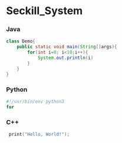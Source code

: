 # Seckill_System

### Java
```java
class Demo{
    public static void main(String[]args){
        for(int i=0; i<10;i++){
            System.out.println(i)
        }
    }
}

```

### Python
```python
#!/usr/bin/env python3
for
```

### C++
```c++
 print("Hello, World!");
```

